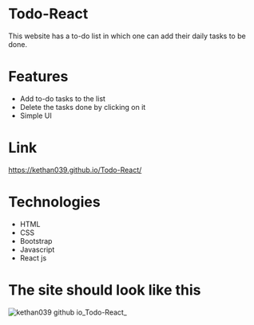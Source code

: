 # Todo-React
This website has a to-do list in which one can add their daily tasks to be done.

# Features
- Add to-do tasks to the list
- Delete the tasks done by clicking on it
- Simple UI

# Link
https://kethan039.github.io/Todo-React/

# Technologies
- HTML
- CSS
- Bootstrap
- Javascript
- React js

# The site should look like this

![kethan039 github io_Todo-React_](https://user-images.githubusercontent.com/106477877/212058992-3cdff759-3bd4-4189-b022-1f9e7f969470.png)
